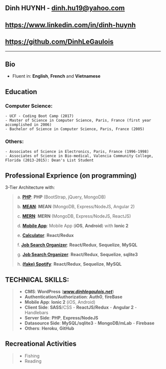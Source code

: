 ## Dinh HUYNH - dinh.hu19@yahoo.com
## https://www.linkedin.com/in/dinh-huynh
## https://github.com/DinhLeGaulois
----

## Bio 
* Fluent in: **English**, **French** and **Vietnamese**

## Education
### Computer Science:
```
- UCF - Coding Boot Camp (2017)
- Master of Science in Computer Science, Paris, France (first year accomplished in 2006)
- Bachelor of Science in Computer Science, Paris, France (2005)
```

### Others:
```
- Associates of Science in Electronics, Paris, France (1996-1998)
- Associates of Science in Bio-medical, Valencia Community College, Florida (2013-2015): Dean's List Student 
```


## Professional Exprience (on programming)
3-Tier Architecture with:

> a. [**PHP**](https://github.com/DinhLeGaulois2/mongodb_php_quiz): **PHP** (BootStrap, jQuery, MongoDB)
>	
> b. [**MEAN**](https://github.com/DinhLeGaulois2/mongodb_mean_stack_quiz): **MEAN** (MongoDB, Express/NodeJS, Angular 2)
>	
> c. [**MERN**](https://github.com/DinhLeGaulois2/mongodb_mern_stack_quiz): **MERN** (MongoDB, Express/NodeJS, ReactJS)
>	
> d. [**Mobile App**](https://github.com/DinhLeGaulois2/mongodb_ionic2_quiz): Mobile App (**iOS**, **Android**) with **Ionic 2**
> 
> e. [**Calculator**](https://github.com/DinhLeGaulois2/react_redux_calculator): **React/Redux**
>
> f. [**Job Search Organizer**](https://github.com/DinhLeGaulois2/sql_react_redux_job_search):  **React/Redux**, **Sequelize**, **MySQL**
>
> g. [**Job Search Organizer**](https://github.com/DinhLeGaulois2/sqlite3_react_redux_job_search):  **React/Redux**, **Sequelize**, **sqlite3**
>
> h. [**(fake) Spotify**](https://github.com/DinhLeGaulois2/spotify_react_redux_sql_sequelize): **React/Redux**, **Sequelize**, **MySQL**


## TECHNICAL SKILLS:		

> * **CMS**: **WordPress** (***www.dinhlegaulois.net***)
> * **Authentication/Authorization**: **Auth0**, **fireBase** <br/>
> * **Mobile App**: **Ionic 2** (iOS, Android)<br/>
> * **Client Side**: **SASS**/CSS - **ReactJS/Redux** - **Angular 2** - Handlebars <br/>
> * **Server Side**: **PHP**, **Express/NodeJS** <br/>
> * **Datasource Side**: **MySQL/sqlite3** - **MongoDB/mLab** - **Firebase** <br/>
> * **Others**: **Heroku**, **GitHub**  <br/>                                     

## Recreational Activities

> * Fishing
> * Reading


